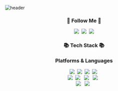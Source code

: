 <!--
**StandardCircle/StandardCircle** is a ✨ _special_ ✨ repository because its `README.md` (this file) appears on your GitHub profile.

Here are some ideas to get you started:

- 🔭 I’m currently working on ...
- 🌱 I’m currently learning ...
- 👯 I’m looking to collaborate on ...
- 🤔 I’m looking for help with ...
- 💬 Ask me about ...
- 📫 How to reach me: ...
- 😄 Pronouns: ...
- ⚡ Fun fact: ...
-->

![header](https://capsule-render.vercel.app/api?type=soft&color=gradient&height=300&section=header&text=Hi!%20I'm%20StandardCircle!&fontSize=70&animation=fadeIn)

<h3 align="center">🌈 Follow Me 🌈</h3>
<p align="center">
  <a href="https://github.com/StandardCircle/sw_Jung.github.io"><img src="https://img.shields.io/badge/StandardCircle-black?style=flat-square&logo=github&logoColor=white&link=https://velog.io/@hyeinisfree"/></a>&nbsp
  <a href="https://www.instagram.com/sw_jung96/?hl=ko"><img src="https://img.shields.io/badge/sw_jung96-E4405F?style=flat-square&logo=Instagram&logoColor=white&link=https://www.instagram.com/hye_inisfree/"/></a>&nbsp
  <a href="mailto:mae01181@gmail.com"><img src="https://img.shields.io/badge/mae01181@gmail.com-d14836?style=flat-square&logo=Gmail&logoColor=white&link=kimhyein7110@gmail.com"/></a>
</p>

  
<h3 align="center">📚 Tech Stack 📚</h3>
<h3 align="center"> Platforms & Languages </h3>
<p align="center">
  <img src="https://img.shields.io/badge/C++-00599C?style=flat-square&logo=C%2B%2B&logoColor=white"/></a>&nbsp 
  <img src="https://img.shields.io/badge/Java-007396?style=flat-square&logo=Java&logoColor=white"/></a>&nbsp
  <img src="https://img.shields.io/badge/Python-3766AB?style=flat-square&logo=Python&logoColor=white"/></a>&nbsp 
  <img src="https://img.shields.io/badge/Javascript-ffb13b?style=flat-square&logo=javascript&logoColor=white"/></a>&nbsp 
  <br>
  <img src="https://img.shields.io/badge/Node.js-339933?style=flat-square&logo=Node.js&logoColor=white"/></a>&nbsp 
  <img src="https://img.shields.io/badge/Android-3DDC84?style=flat-square&logo=Android&logoColor=white"/></a> &nbsp
  <img src="https://img.shields.io/badge/c-%2300599C.svg?style=flat-square&logo=c&logoColor=whit"/></a> &nbsp
  <img src="https://img.shields.io/badge/c%23-%23239120.svg?style=flat-square&logo=c-sharp&logoColor=white"/></a> &nbsp
  <br>
  <img src="https://img.shields.io/badge/Anaconda-%2344A833.svg?style=flat-square&logo=anaconda&logoColor=white"/></a> &nbsp
  <img src="https://img.shields.io/badge/opencv-%23white.svg?style=flat-square&logo=opencv&logoColor=white"/></a> &nbsp
</p>
